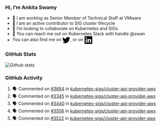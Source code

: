 ### Hi, I’m Ankita Swamy

- 💼 I am working as Senior Member of Technical Staff at VMware
- 👀 I am an active contributor to SIG cluster lifecycle 
- 💞️ I’m looking to collaborate on Kubernetes and SIGs
- 💬 You can reach me out on Kubernetes Slack with handle @swan
- You can also find me on <a href="https://twitter.com/SwamyAnkita" target="blank"><img align="center" src="https://raw.githubusercontent.com/Ankitasw/Ankitasw/master/svg/twitter.svg" alt="Ankitasw" height="25" width="25" color="#1DA1f2" /></a>, or on <a href="https://www.linkedin.com/in/Ankitaswamy/" target="blank"><img align="center" src="https://raw.githubusercontent.com/Ankitasw/Ankitasw/master/svg/linkedin.svg" alt="Ankitasw" height="25" width="25" /></a>

### GitHub Stats
![Github stats](https://github-readme-stats.vercel.app/api?username=Ankitasw&count_private=true&show_icons=true&theme=tokyonight)

### GitHub Activity 
<!--START_SECTION:activity-->
1. 🗣 Commented on [#3664](https://github.com/kubernetes-sigs/cluster-api-provider-aws/issues/3664) in [kubernetes-sigs/cluster-api-provider-aws](https://github.com/kubernetes-sigs/cluster-api-provider-aws)
2. 🗣 Commented on [#3345](https://github.com/kubernetes-sigs/cluster-api-provider-aws/issues/3345) in [kubernetes-sigs/cluster-api-provider-aws](https://github.com/kubernetes-sigs/cluster-api-provider-aws)
3. 🗣 Commented on [#3440](https://github.com/kubernetes-sigs/cluster-api-provider-aws/issues/3440) in [kubernetes-sigs/cluster-api-provider-aws](https://github.com/kubernetes-sigs/cluster-api-provider-aws)
4. 🗣 Commented on [#3506](https://github.com/kubernetes-sigs/cluster-api-provider-aws/issues/3506) in [kubernetes-sigs/cluster-api-provider-aws](https://github.com/kubernetes-sigs/cluster-api-provider-aws)
5. 🗣 Commented on [#3522](https://github.com/kubernetes-sigs/cluster-api-provider-aws/issues/3522) in [kubernetes-sigs/cluster-api-provider-aws](https://github.com/kubernetes-sigs/cluster-api-provider-aws)
<!--END_SECTION:activity-->
